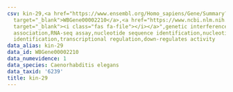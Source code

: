 ```yaml
---
csv: kin-29,<a href="https://www.ensembl.org/Homo_sapiens/Gene/Summary?db=core;g=WBGene00002210"
  target="_blank">WBGene00002210</a>,<a href="https://www.ncbi.nlm.nih.gov/pubmed/27496166"
  target="_blank"><i class="fas fa-file"></i></a>",genetic interference,functional
  association,RNA-seq assay,nucleotide sequence identification,nucleotide sequence
  identification,transcriptional regulation,down-regulates activity
data_alias: kin-29
data_id: WBGene00002210
data_numevidence: 1
data_species: Caenorhabditis elegans
data_taxid: '6239'
title: kin-29
---
```

